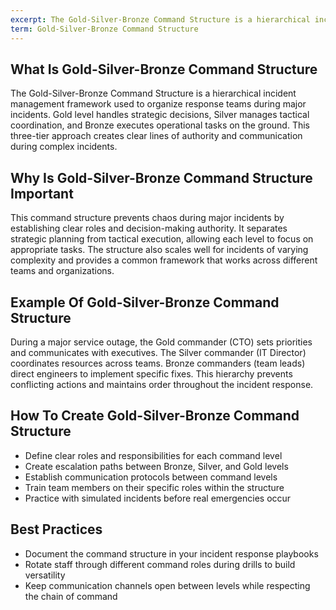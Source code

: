 ```yaml
---
excerpt: The Gold-Silver-Bronze Command Structure is a hierarchical incident management framework used to organize response teams during major incidents.
term: Gold-Silver-Bronze Command Structure
---
```

## What Is Gold-Silver-Bronze Command Structure

The Gold-Silver-Bronze Command Structure is a hierarchical incident management framework used to organize response teams during major incidents. Gold level handles strategic decisions, Silver manages tactical coordination, and Bronze executes operational tasks on the ground. This three-tier approach creates clear lines of authority and communication during complex incidents.

## Why Is Gold-Silver-Bronze Command Structure Important

This command structure prevents chaos during major incidents by establishing clear roles and decision-making authority. It separates strategic planning from tactical execution, allowing each level to focus on appropriate tasks. The structure also scales well for incidents of varying complexity and provides a common framework that works across different teams and organizations.

## Example Of Gold-Silver-Bronze Command Structure

During a major service outage, the Gold commander (CTO) sets priorities and communicates with executives. The Silver commander (IT Director) coordinates resources across teams. Bronze commanders (team leads) direct engineers to implement specific fixes. This hierarchy prevents conflicting actions and maintains order throughout the incident response.

## How To Create Gold-Silver-Bronze Command Structure

- Define clear roles and responsibilities for each command level
- Create escalation paths between Bronze, Silver, and Gold levels
- Establish communication protocols between command levels
- Train team members on their specific roles within the structure
- Practice with simulated incidents before real emergencies occur

## Best Practices

- Document the command structure in your incident response playbooks
- Rotate staff through different command roles during drills to build versatility
- Keep communication channels open between levels while respecting the chain of command